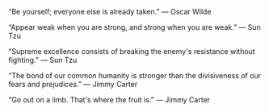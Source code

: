 “Be yourself; everyone else is already taken.”
― Oscar Wilde

“Appear weak when you are strong, and strong when you are weak.”
― Sun Tzu

“Supreme excellence consists of breaking the enemy's resistance without fighting.”
― Sun Tzu

“The bond of our common humanity is stronger than the divisiveness of our fears and prejudices.”
― Jimmy Carter

“Go out on a limb. That's where the fruit is.” 
― Jimmy Carter
